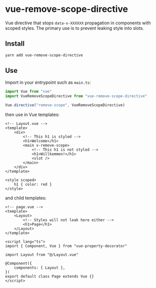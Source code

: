 # vue-remove-scope-directive

Vue directive that stops `data-v-XXXXXX` propagation in components with scoped styles. The primary use is to prevent leaking style into slots.

## Install

```sh
yarn add vue-remove-scope-directive
```

## Use

Import in your entrypoint such as `main.ts`:

```ts
import Vue from "vue"
import VueRemoveScopeDirective from "vue-remove-scope-directive"

Vue.directive("remove-scope", VueRemoveScopeDirective)
```

then use in Vue templates:

```vue
<!-- Layout.vue -->
<template>
	<div>
		<!-- This h1 is styled -->
		<h1>Welcome</h1>
		<main v-remove-scope>
			<!-- This h1 is not styled -->
			<h1>Willkommen!</h1>
			<slot />
		</main>
	</div>
</template>

<style scoped>
	h1 { color: red }
</style>
```

and child templates:

```vue
<!-- page.vue -->
<template>
	<Layout>
		<!-- Styles will not leak here either -->
		<h1>Page</h1>
	</Layout>
</template>

<script lang="ts">
import { Component, Vue } from "vue-property-decorator"

import Layout from "@/Layout.vue"

@Component({
	components: { Layout },
})
export default class Page extends Vue {}
</script>
```
